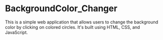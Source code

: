 # BackgroundColor_Changer
This is a simple web application that allows users to change the background color by clicking on colored circles. It's built using HTML, CSS, and JavaScript.
